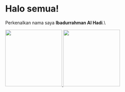 # Halo semua! 

Perkenalkan nama saya **Ibadurrahman Al Hadi**.\



<p align="left">
<a href="https://github.com/AllIHad">
  <img height="180em" src="https://github-readme-stats-eight-theta.vercel.app/api?username=AllIHad&show_icons=true&theme=algolia&include_all_commits=true&count_private=true"/>
  <img height="180em" src="https://github-readme-stats-eight-theta.vercel.app/api/top-langs/?username=AllIHad&layout=compact&langs_count=8&theme=algolia"/>
</a>
</p>
